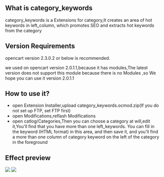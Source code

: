 ## What is category_keywords

category_keywords is a Extensions for category,It creates an area of hot keywords in left_column, which promotes SEO and extracts hot keywords from the category

## Version Requirements

opencart version 2.3.0.2 or below is recommended.

we used on opencart version 2.0.1.1,because it has modules,The latest version does not support this module because there is no Modules ,so We hope you can use it version 2.0.1.1

## How to use it?

- open Extension Installer,upload category_keywords.ocmod.zip(If you do not set up FTP, set FTP first)  
- open Modifications,reflash Modifications
- open catlog/Categories,Then you can choose a category at will,edit it,You'll find that you have more than one left_keywords. You can fill in the keyword (HTML format) in this area, and then save it, and you'll find a more than one column of category keyword on the left of the category in the foreground
## Effect preview
![](http://image.videaba.com/Fj_5-z8O-4T-6k0nDUTXUTMJ7Vap)
![](http://www.v5bjq.com/images/temp/20170628/6363424797301637509053334.png)
